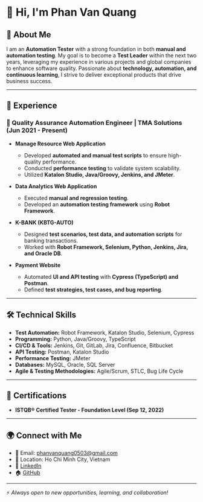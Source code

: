 # 👋 Hi, I'm Phan Van Quang

## 🚀 About Me
I am an **Automation Tester** with a strong foundation in both **manual and automation testing**. My goal is to become a **Test Leader** within the next two years, leveraging my experience in various projects and global companies to enhance software quality. Passionate about **technology, automation, and continuous learning**, I strive to deliver exceptional products that drive business success.

---

## 💼 Experience

### 🔹 Quality Assurance Automation Engineer | TMA Solutions (Jun 2021 - Present)
- **Manage Resource Web Application**
  - Developed **automated and manual test scripts** to ensure high-quality performance.
  - Conducted **performance testing** to validate system scalability.
  - Utilized **Katalon Studio, Java/Groovy, Jenkins, and JMeter**.

- **Data Analytics Web Application**
  - Executed **manual and regression testing**.
  - Developed an **automation testing framework** using **Robot Framework**.

- **K-BANK (KBTG-AUTO)**
  - Designed **test scenarios, test data, and automation scripts** for banking transactions.
  - Worked with **Robot Framework, Selenium, Python, Jenkins, Jira, and Oracle DB**.

- **Payment Website**
  - Automated **UI and API testing** with **Cypress (TypeScript) and Postman**.
  - Defined **test strategies, test cases, and bug reporting**.

---

## 🛠 Technical Skills
- **Test Automation:** Robot Framework, Katalon Studio, Selenium, Cypress  
- **Programming:** Python, Java/Groovy, TypeScript  
- **CI/CD & Tools:** Jenkins, Git, GitLab, Jira, Confluence, Bitbucket  
- **API Testing:** Postman, Katalon Studio  
- **Performance Testing:** JMeter  
- **Databases:** MySQL, Oracle, SQL Server  
- **Agile & Testing Methodologies:** Agile/Scrum, STLC, Bug Life Cycle  

---

## 📜 Certifications
- **ISTQB® Certified Tester - Foundation Level (Sep 12, 2022)**  

---

## 🌍 Connect with Me  
- 📧 Email: phanvanquang0503@gmail.com  
- 📍 Location: Ho Chi Minh City, Vietnam  
- 🔗 [LinkedIn](https://linkedin.com/in/phanvanquang05032000)  
- 🏠 [GitHub](https://github.com/phanvanquang0503)  

---

⚡ *Always open to new opportunities, learning, and collaboration!*  

<!---
PQQUANG/PQQUANG is a ✨ special ✨ repository because its `README.md` (this file) appears on your GitHub profile.
You can click the Preview link to take a look at your changes.
--->
